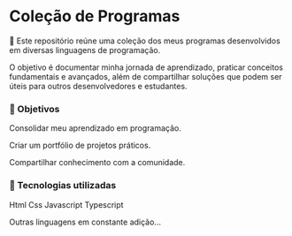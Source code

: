 # Coleção de Programas

📂 Este repositório reúne uma coleção dos meus programas desenvolvidos em diversas linguagens de programação.

O objetivo é documentar minha jornada de aprendizado, praticar conceitos fundamentais e avançados, além de compartilhar soluções que podem ser úteis para outros desenvolvedores e estudantes.

### 🎯 Objetivos

Consolidar meu aprendizado em programação.

Criar um portfólio de projetos práticos.

Compartilhar conhecimento com a comunidade.


### 🔧 Tecnologias utilizadas

Html
Css
Javascript
Typescript

Outras linguagens em constante adição...
